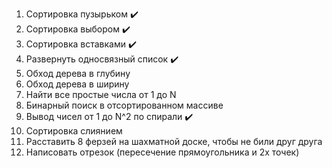 1. Сортировка пузырьком :heavy_check_mark:
2. Сортировка выбором :heavy_check_mark:
3. Сортировка вставками :heavy_check_mark:
4. Развернуть односвязный список :heavy_check_mark:
5. Обход дерева в глубину
6. Обход дерева в ширину
7. Найти все простые числа от 1 до N
8. Бинарный поиск в отсортированном массиве
9. Вывод чисел от 1 до N^2 по спирали :heavy_check_mark:
10. Сортировка слиянием
11. Расставить 8 ферзей на шахматной доске, чтобы не били друг друга
12. Написовать отрезок (пересечение прямоугольника и 2х точек)